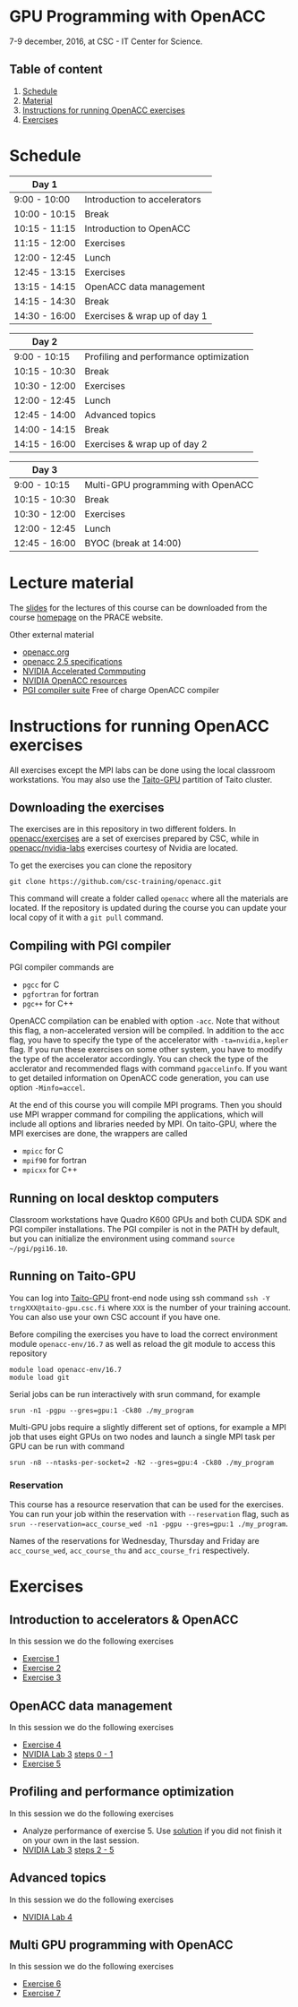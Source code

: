 # GPU Programming with OpenACC

7-9 december, 2016, at CSC - IT Center for Science.

## Table of content
 1. [Schedule](#schedule)
 2. [Material](#lecture-material)
 3. [Instructions for running OpenACC exercises](#instructions-for-running-openacc-exercises)
 4. [Exercises](#exercises)




# Schedule


| Day 1         |                              |
| ------------- | ----------------------------
| 9:00  - 10:00 | Introduction to accelerators
| 10:00 - 10:15 | Break                        
| 10:15 - 11:15 | Introduction to OpenACC  
| 11:15 - 12:00 | Exercises
| 12:00 - 12:45 | Lunch
| 12:45 - 13:15 | Exercises
| 13:15 - 14:15 | OpenACC data management
| 14:15 - 14:30 | Break
| 14:30 - 16:00 | Exercises & wrap up of day 1


| Day 2         |                              |
| ------------- | ----------------------------
| 9:00  - 10:15 | Profiling and performance optimization
| 10:15 - 10:30 | Break
| 10:30 - 12:00 | Exercises
| 12:00 - 12:45 | Lunch
| 12:45 - 14:00 | Advanced topics
| 14:00 - 14:15 | Break
| 14:15 - 16:00 | Exercises & wrap up of day 2

| Day 3         |                              |
| ------------- | ----------------------------
| 9:00  - 10:15 | Multi-GPU programming with OpenACC
| 10:15 - 10:30 | Break
| 10:30 - 12:00 | Exercises
| 12:00 - 12:45 | Lunch
| 12:45 - 16:00 | BYOC (break at 14:00)


# Lecture material

The [slides](https://events.prace-ri.eu/event/562/material/slides/) for the lectures of this course can be downloaded from the course [homepage](https://events.prace-ri.eu/event/562/) on the PRACE website.

Other external material
 - [openacc.org](http://www.openacc.org)
 - [openacc 2.5 specifications](http://www.openacc.org/sites/default/files/OpenACC_2pt5.pdf)
 - [NVIDIA Accelerated Commputing ](https://developer.nvidia.com/accelerated-computing)
 - [NVIDIA OpenACC resources](https://developer.nvidia.com/openacc)
 - [PGI compiler suite](http://www.pgroup.com/) Free of charge OpenACC compiler
 

# Instructions for running OpenACC exercises

All exercises except the MPI labs can be done using the local
classroom workstations. You may also use the [Taito-GPU](https://research.csc.fi/taito-gpu) partition of Taito cluster.


## Downloading the exercises

The exercises are in this repository in two different folders. In
[openacc/exercises](/exercises/) are a set of exercises prepared by
CSC, while in [openacc/nvidia-labs](/nvidia-labs/) exercises courtesy
of Nvidia are located.

To get the exercises you can clone the repository

```
git clone https://github.com/csc-training/openacc.git
```

This command will create a folder called ```openacc``` where all the
materials are located. If the repository is updated during the course
you can update your local copy of it with a ```git pull``` command.

## Compiling with PGI compiler

PGI compiler commands  are
 - `pgcc` for C
 - `pgfortran` for fortran
 - `pgc++` for C++
 
OpenACC compilation can be enabled with option
```-acc```. Note that without this flag, a non-accelerated version
will be compiled. In addition to the acc flag, you have to specify the
type of the accelerator with ```-ta=nvidia,kepler``` flag.  If you run
these exercises on some other system, you have to modify the type of
the accelerator accordingly. You can check the type of the acclerator
and recommended flags with command ```pgaccelinfo```. If you want to
get detailed information on OpenACC code generation, you can use
option ```-Minfo=accel```.

At the end of this course you will compile MPI programs. Then you should use
MPI wrapper command for compiling the applications, which will include all options 
and libraries needed by MPI. On taito-GPU, where the MPI exercises are done, the wrappers are called
 - `mpicc` for C
 - `mpif90` for fortran
 - `mpicxx` for C++

## Running on local desktop computers

Classroom workstations have Quadro K600 GPUs and both CUDA SDK and PGI
compiler installations. The PGI compiler is not in the PATH by default, but
you can initialize the environment using command ```source ~/pgi/pgi16.10```.


## Running on Taito-GPU

You can log into [Taito-GPU](https://research.csc.fi/taito-gpu)
front-end node using ssh command ```ssh -Y trngXXX@taito-gpu.csc.fi```
where ```XXX``` is the number of your training account. You can also
use your own CSC account if you have one.

Before compiling the exercises you have to load the correct environment module
`openacc-env/16.7` as well as reload the git module to access this repository
```
module load openacc-env/16.7
module load git
```
Serial jobs can be run interactively with srun command, for example

```
srun -n1 -pgpu --gres=gpu:1 -Ck80 ./my_program
```
Multi-GPU jobs require a slightly different set of options, for example a MPI
job that uses eight GPUs on two nodes and launch a single MPI task per GPU can
be run with command
```
srun -n8 --ntasks-per-socket=2 -N2 --gres=gpu:4 -Ck80 ./my_program
```

### Reservation

This course has a resource reservation that can be used for the exercises. You
can run your job within the reservation with ```--reservation``` flag, such as
```srun --reservation=acc_course_wed -n1 -pgpu --gres=gpu:1 ./my_program```.

Names of the reservations for Wednesday, Thursday and Friday are
```acc_course_wed```, ```acc_course_thu``` and ```acc_course_fri```
respectively.

# Exercises


## Introduction to accelerators  & OpenACC

In this session we do the following exercises
 * [Exercise 1 ](/exercises/ex1/)
 * [Exercise 2 ](/exercises/ex2/)
 * [Exercise 3 ](/exercises/ex3/)

## OpenACC data management

In this session we do the following exercises
 * [Exercise 4 ](/exercises/ex4/)
 * [NVIDIA Lab 3](/nvidia-labs/lab3/) [steps 0 - 1](/nvidia-labs/lab3/steps-0-1.md)
 * [Exercise 5 ](/exercises/ex5/)


## Profiling and performance optimization


In this session we do the following exercises
 * Analyze performance of exercise 5. Use [solution](/exercises/ex5/solution) if you did not finish it on your own in the last session.
 * [NVIDIA Lab 3](/nvidia-labs/lab3/) [steps 2 - 5](/nvidia-labs/lab3/steps-2-5.md)



## Advanced topics
In this session we do the following exercises
 * [NVIDIA Lab 4](/nvidia-labs/lab4.pipelining/)


## Multi GPU programming with OpenACC
In this session we do the following exercises
 * [Exercise 6 ](/exercises/ex6/)
 * [Exercise 7 ](/exercises/ex7/)



